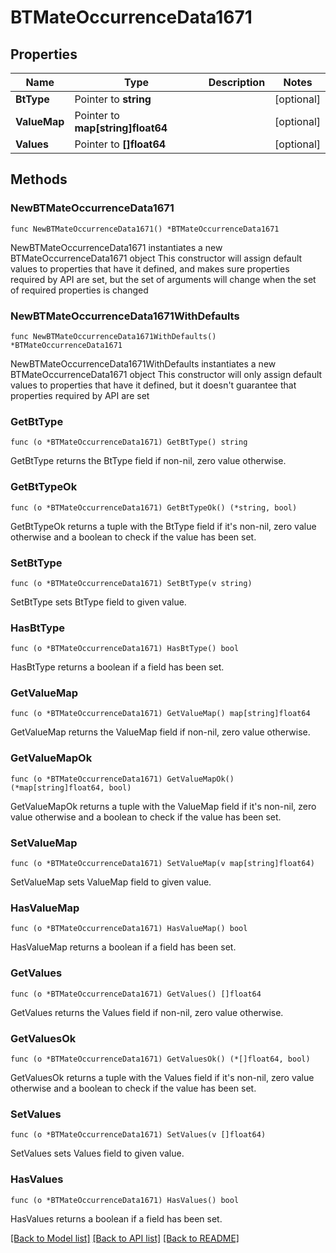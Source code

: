 # BTMateOccurrenceData1671

## Properties

Name | Type | Description | Notes
------------ | ------------- | ------------- | -------------
**BtType** | Pointer to **string** |  | [optional] 
**ValueMap** | Pointer to **map[string]float64** |  | [optional] 
**Values** | Pointer to **[]float64** |  | [optional] 

## Methods

### NewBTMateOccurrenceData1671

`func NewBTMateOccurrenceData1671() *BTMateOccurrenceData1671`

NewBTMateOccurrenceData1671 instantiates a new BTMateOccurrenceData1671 object
This constructor will assign default values to properties that have it defined,
and makes sure properties required by API are set, but the set of arguments
will change when the set of required properties is changed

### NewBTMateOccurrenceData1671WithDefaults

`func NewBTMateOccurrenceData1671WithDefaults() *BTMateOccurrenceData1671`

NewBTMateOccurrenceData1671WithDefaults instantiates a new BTMateOccurrenceData1671 object
This constructor will only assign default values to properties that have it defined,
but it doesn't guarantee that properties required by API are set

### GetBtType

`func (o *BTMateOccurrenceData1671) GetBtType() string`

GetBtType returns the BtType field if non-nil, zero value otherwise.

### GetBtTypeOk

`func (o *BTMateOccurrenceData1671) GetBtTypeOk() (*string, bool)`

GetBtTypeOk returns a tuple with the BtType field if it's non-nil, zero value otherwise
and a boolean to check if the value has been set.

### SetBtType

`func (o *BTMateOccurrenceData1671) SetBtType(v string)`

SetBtType sets BtType field to given value.

### HasBtType

`func (o *BTMateOccurrenceData1671) HasBtType() bool`

HasBtType returns a boolean if a field has been set.

### GetValueMap

`func (o *BTMateOccurrenceData1671) GetValueMap() map[string]float64`

GetValueMap returns the ValueMap field if non-nil, zero value otherwise.

### GetValueMapOk

`func (o *BTMateOccurrenceData1671) GetValueMapOk() (*map[string]float64, bool)`

GetValueMapOk returns a tuple with the ValueMap field if it's non-nil, zero value otherwise
and a boolean to check if the value has been set.

### SetValueMap

`func (o *BTMateOccurrenceData1671) SetValueMap(v map[string]float64)`

SetValueMap sets ValueMap field to given value.

### HasValueMap

`func (o *BTMateOccurrenceData1671) HasValueMap() bool`

HasValueMap returns a boolean if a field has been set.

### GetValues

`func (o *BTMateOccurrenceData1671) GetValues() []float64`

GetValues returns the Values field if non-nil, zero value otherwise.

### GetValuesOk

`func (o *BTMateOccurrenceData1671) GetValuesOk() (*[]float64, bool)`

GetValuesOk returns a tuple with the Values field if it's non-nil, zero value otherwise
and a boolean to check if the value has been set.

### SetValues

`func (o *BTMateOccurrenceData1671) SetValues(v []float64)`

SetValues sets Values field to given value.

### HasValues

`func (o *BTMateOccurrenceData1671) HasValues() bool`

HasValues returns a boolean if a field has been set.


[[Back to Model list]](../README.md#documentation-for-models) [[Back to API list]](../README.md#documentation-for-api-endpoints) [[Back to README]](../README.md)


